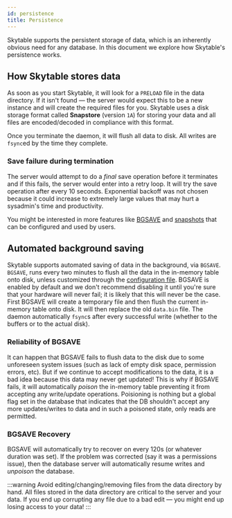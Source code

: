 ```yaml
---
id: persistence
title: Persistence
---
```


Skytable supports the persistent storage of data, which is an inherently obvious need for any database. In this document we explore how Skytable's persistence works.

## How Skytable stores data

As soon as you start Skytable, it will look for a `PRELOAD` file in the data directory. If it
isn't found &mdash; the server would expect this to be a new instance and will create the
required files for you. Skytable uses a disk storage format called **Snapstore** (version `1A`)
for storing your data and all files are encoded/decoded in compliance with this format.

Once you terminate the daemon, it will flush all data to disk. All writes are `fsync`ed by the time
they complete.

### Save failure during termination

The server would attempt to do a _final_ save operation before it terminates and if this fails, the
server would enter into a retry loop. It will try the save operation after every 10 seconds.
Exponential backoff was not chosen because it could increase to extremely large values that may hurt
a sysadmin's time and productivity.

You might be interested in more features like [BGSAVE](#automated-background-saving) and [snapshots](/snapshots) that
can be configured and used by users.

## Automated background saving

Skytable supports automated saving of data in the background, via `BGSAVE`. `BGSAVE`, runs every two minutes to flush all the data in the in-memory table onto disk, unless customized through the [configuration file](config-files/#an-example-configuration). BGSAVE is enabled by default and we don't recommend disabling it until you're sure that
your hardware will never fail; it is likely that this will never be the case. First BGSAVE will create a temporary
file and then flush the current in-memory table onto disk. It will then replace the old `data.bin` file. The daemon automatically `fsync`s after every successful write (whether to the buffers or
to the actual disk).

### Reliability of BGSAVE

It can happen that BGSAVE fails to flush data to the disk due to some unforeseen system issues (such as lack of
empty disk space, permission errors, etc). But if we continue to accept modifications to the data, it is a bad idea
because this data may never get updated! This is why if BGSAVE fails, it will automatically _poison_ the in-memory
table preventing it from accepting any write/update operations. Poisioning is nothing but a global flag set in the
database that indicates that the DB shouldn't accept any more updates/writes to data and in such a poisoned state,
only reads are permitted.

### BGSAVE Recovery

BGSAVE will automatically try to recover on every 120s (or whatever duration was set). If the problem
was corrected (say it was a permissions issue), then the database server will automatically resume
writes and _unpoison_ the database.

:::warning
Avoid editing/changing/removing files from the data directory by hand. All files stored in the data
directory are critical to the server and your data. If you end up corrupting any file due to a bad
edit &mdash; you might end up losing access to your data!
:::
